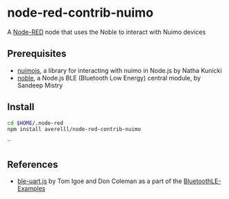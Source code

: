# node-red-contrib-nuimo
A [Node-RED](http://nodered.org/) node that uses the Noble to interact with Nuimo devices

## Prerequisites

* [nuimojs](https://github.com/nathankunicki/nuimojs), a library for interacting with nuimo in Node.js by Natha Kunicki
* [noble](https://github.com/sandeepmistry/noble), a Node.js BLE (Bluetooth Low Energy) central module, by Sandeep Mistry

## Install

```sh
cd $HOME/.node-red
npm install averelll/node-red-contrib-nuimo
```
``

## References

* [ble-uart.js](https://github.com/tigoe/BluetoothLE-Examples/blob/master/noble/readSerial/ble-uart.js) by Tom Igoe and Don Coleman as a part of the [BluetoothLE-Examples](https://github.com/tigoe/BluetoothLE-Examples/)